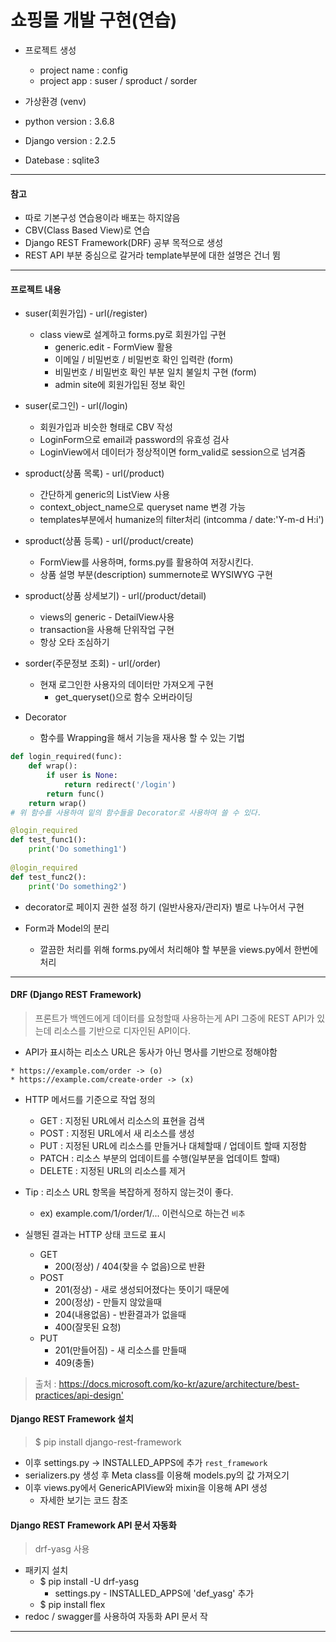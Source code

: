# 쇼핑몰 개발 구현(연습)* 프로젝트 생성  * project name : config  * project app : suser / sproduct / sorder  * 가상환경 (venv)* python version : 3.6.8* Django version : 2.2.5* Datebase : sqlite3*****#### 참고* 따로 기본구성 연습용이라 배포는 하지않음* CBV(Class Based View)로 연습* Django REST Framework(DRF) 공부 목적으로 생성* REST API 부분 중심으로 갈거라 template부분에 대한 설명은 건너 뜀*****#### 프로젝트 내용* suser(회원가입) - url(/register)  * class view로 설계하고 forms.py로 회원가입 구현    * generic.edit - FormView 활용    * 이메일 / 비밀번호 / 비밀번호 확인 입력란 (form)    * 비밀번호 / 비밀번호 확인 부분 일치 불일치 구현 (form)    * admin site에 회원가입된 정보 확인    * suser(로그인) - url(/login)  * 회원가입과 비슷한 형태로 CBV 작성  * LoginForm으로 email과 password의 유효성 검사  * LoginView에서 데이터가 정상적이면 form_valid로 session으로 넘겨줌 * sproduct(상품 목록) - url(/product)  * 간단하게 generic의 ListView 사용  * context_object_name으로 queryset name 변경 가능  * templates부분에서 humanize의 filter처리 (intcomma / date:'Y-m-d H:i')* sproduct(상품 등록) - url(/product/create)  * FormView를 사용하며, forms.py를 활용하여 저장시킨다.  * 상품 설명 부분(description) summernote로 WYSIWYG 구현* sproduct(상품 상세보기) - url(/product/detail)  * views의 generic - DetailView사용  * transaction을 사용해 단위작업 구현  * 항상 오타 조심하기  * sorder(주문정보 조회) - url(/order)  * 현재 로그인한 사용자의 데이터만 가져오게 구현    * get_queryset()으로 함수 오버라이딩    * Decorator  * 함수를 Wrapping을 해서 기능을 재사용 할 수 있는 기법```pythondef login_required(func):    def wrap():        if user is None:            return redirect('/login')        return func()    return wrap()# 위 함수를 사용하여 밑의 함수들을 Decorator로 사용하여 쓸 수 있다.@login_requireddef test_func1():    print('Do something1')    @login_requireddef test_func2():    print('Do something2')```  * decorator로 페이지 권한 설정 하기 (일반사용자/관리자) 별로 나누어서 구현* Form과 Model의 분리  * 깔끔한 처리를 위해 forms.py에서 처리해야 할 부분을 views.py에서 한번에 처리*****#### DRF (Django REST Framework)> 프론트가 백엔드에게 데이터를 요청할때 사용하는게 API> 그중에 REST API가 있는데 리소스를 기반으로 디자인된 API이다.* API가 표시하는 리소스 URL은 동사가 아닌 명사를 기반으로 정해야함```text* https://example.com/order -> (o)* https://example.com/create-order -> (x)```* HTTP 메서드를 기준으로 작업 정의  * GET : 지정된 URL에서 리소스의 표현을 검색  * POST : 지정된 URL에서 새 리소스를 생성  * PUT : 지정된 URL에 리소스를 만들거나 대체할때 / 업데이트 할때 지정함  * PATCH : 리소스 부분의 업데이트를 수행(일부분을 업데이트 할때)  * DELETE : 지정된 URL의 리소스를 제거* Tip : 리소스 URL 항목을 복잡하게 정하지 않는것이 좋다.  * ex) example.com/1/order/1/... 이런식으로 하는건 `비추`  * 실행된 결과는 HTTP 상태 코드로 표시  * GET    * 200(정상) / 404(찾을 수 없음)으로 반환  * POST    * 201(정상) - 새로 생성되어졌다는 뜻이기 때문에    * 200(정상) - 만들지 않았을때    * 204(내용없음) - 반환결과가 없을때    * 400(잘못된 요청)  * PUT    * 201(만들어짐) - 새 리소스를 만들때    * 409(충돌)> 출처 : <https://docs.microsoft.com/ko-kr/azure/architecture/best-practices/api-design'>#### Django REST Framework 설치> $ pip install django-rest-framework* 이후 settings.py -> INSTALLED_APPS에 추가 `rest_framework` * serializers.py 생성 후 Meta class를 이용해 models.py의 값 가져오기* 이후 views.py에서 GenericAPIView와 mixin을 이용해 API 생성  * 자세한 보기는 코드 참조#### Django REST Framework API 문서 자동화> drf-yasg 사용* 패키지 설치  * $ pip install -U drf-yasg    * settings.py - INSTALLED_APPS에 'def_yasg' 추가  * $ pip install flex* redoc / swagger를 사용하여 자동화 API 문서 작*****